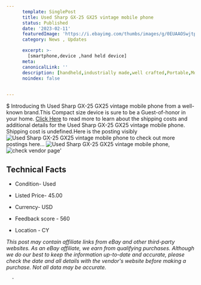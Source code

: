```yaml
---
      template: SinglePost
      title: Used Sharp GX-25 GX25 vintage mobile phone
      status: Published
      date: '2023-02-11'
      featuredImage: 'https://i.ebayimg.com/thumbs/images/g/0EUAAOSwjtphTCDR/s-l225.jpg'
      category: News , Updates

      excerpt: >-
        [smartphone,device ,hand held device]
      meta:
      canonicalLink: ''
      description: [handheld,industrially made,well crafted,Portable,Mobile,Compact,Convenient,Lightweight,Maneuverable,Man-portable,Miniature,Carriable,Hand-held,Light,Holdable,Transportable,Mobile device,Pocket-sized,On-the-go,Wireless,Cordless,Compact size,Convenient size, smartphone,device ,hand held device]
      noindex: false
      

---
```

$
      Introducing th Used Sharp GX-25 GX25 vintage mobile phone from a well-known brand.This Compact size device  is sure to be a Guest-of-honor in your home. [Click Here](https://www.ebay.com/itm/325527900783?hash=item4bcaf9926f%3Ag%3A0EUAAOSwjtphTCDR&mkevt=1&mkcid=1&mkrid=711-53200-19255-0&campid=%253CePNCampaignId%253E&customid=%253CreferenceId%253E&toolid=10049) to read more to learn about the shipping costs and additional details for the Used Sharp GX-25 GX25 vintage mobile phone. Shipping cost is undefined.Here is the posting visibly ![Used Sharp GX-25 GX25 vintage mobile phone](https://i.ebayimg.com/thumbs/images/g/0EUAAOSwjtphTCDR/s-l225.jpg) to check out more postings here... ![Used Sharp GX-25 GX25 vintage mobile phone](https://i.ebayimg.com/images/g/0EUAAOSwjtphTCDR/s-l1600.jpg), ![check vendor page](https://origin-galleryplus.ebayimg.com/ws/web/325527900783_2_0_1/225x225.jpg,https://origin-galleryplus.ebayimg.com/ws/web/325527900783_3_0_1/225x225.jpg,https://origin-galleryplus.ebayimg.com/ws/web/325527900783_4_0_1/225x225.jpg,https://origin-galleryplus.ebayimg.com/ws/web/325527900783_5_0_1/225x225.jpg,https://origin-galleryplus.ebayimg.com/ws/web/325527900783_6_0_1/225x225.jpg,https://origin-galleryplus.ebayimg.com/ws/web/325527900783_7_0_1/225x225.jpg)'

      

 ## Technical Facts 



     
      

 - Condition- Used 


      

 - Listed Price- 45.00 


      

 - Currency- USD 


      

 - Feedback score - 560 


      

 - Location - CY 


      
      

 *_This post may contain affiliate links from eBay and other third-party websites. As an eBay affiliate, we earn from qualifying purchases. Although we do our best to keep the information up-to-date and accurate, please check the date and all details with the vendor's website before making a purchase. Not all data may be accurate._*




      -
